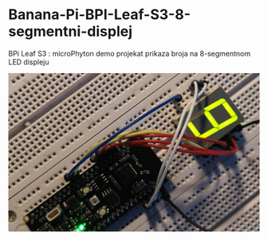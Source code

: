 # Banana-Pi-BPI-Leaf-S3-8-segmentni-displej
BPi Leaf S3 : microPhyton demo projekat prikaza broja na 8-segmentnom LED displeju 

![image](assets/BPiLeafS3Web1.jpg)
